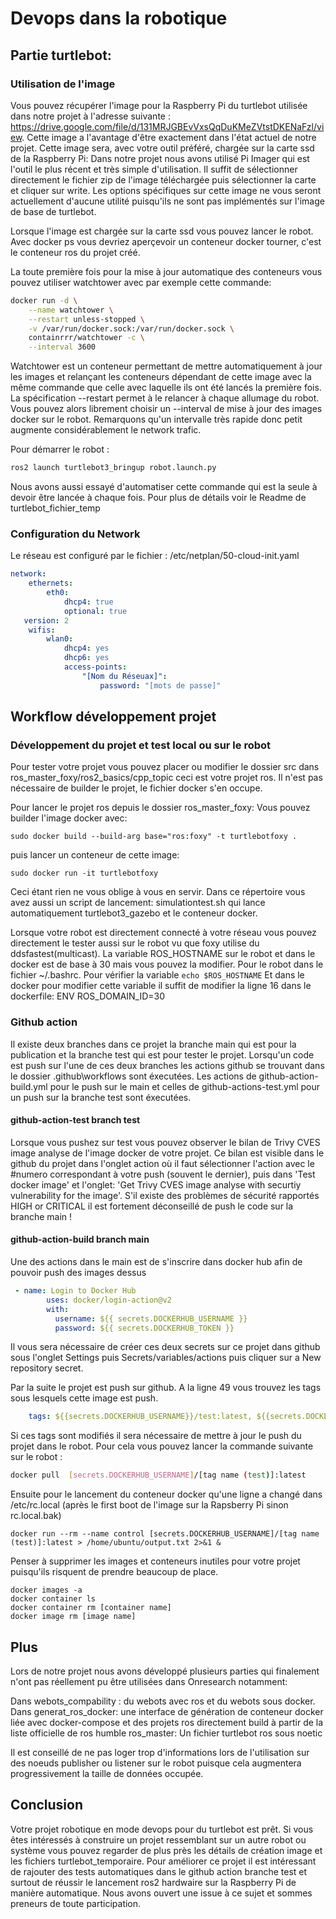 # Devops dans la robotique


## Partie turtlebot:

###  Utilisation de l'image

Vous pouvez récupérer l'image pour la Raspberry Pi du turtlebot utilisée dans notre projet
à l'adresse suivante :  https://drive.google.com/file/d/131MRJGBEvVxsQqDuKMeZVtstDKENaFzl/view.
Cette image a l'avantage d'être exactement dans l'état actuel de notre projet.
Cette image sera, avec votre outil préféré, chargée sur la carte ssd de la Raspberry Pi:
Dans notre projet nous avons utilisé Pi Imager qui est l'outil le plus récent et très simple d'utilisation.
Il suffit de sélectionner directement le fichier zip de l'image téléchargée puis sélectionner la carte et cliquer sur write.
Les options spécifiques sur cette image ne vous seront actuellement d'aucune utilité puisqu'ils ne sont pas implémentés sur l'image de base de turtlebot.

Lorsque l'image est chargée sur la carte ssd vous pouvez lancer le robot.
Avec docker ps vous devriez aperçevoir un conteneur docker tourner, c'est le conteneur ros du projet créé.

La toute première fois pour la mise à jour automatique des conteneurs vous pouvez utiliser watchtower avec par exemple cette commande:
```BASH
docker run -d \
    --name watchtower \
    --restart unless-stopped \
    -v /var/run/docker.sock:/var/run/docker.sock \
    containrrr/watchtower -c \
    --interval 3600
```

Watchtower est un conteneur permettant de mettre automatiquement à jour les images et relançant les conteneurs dépendant de cette image avec la même commande que celle avec laquelle ils ont été lancés la première fois. 
La spécification --restart permet à le relancer à chaque allumage du robot.
Vous pouvez alors librement choisir un --interval de mise à jour des images docker sur le robot.
Remarquons qu'un intervalle très rapide donc petit augmente considérablement le network trafic.

Pour démarrer le robot :
```BASH
ros2 launch turtlebot3_bringup robot.launch.py
```
Nous avons aussi essayé d'automatiser cette commande qui est la seule à devoir être lancée à chaque fois.
Pour plus de détails voir le Readme de turtlebot_fichier_temp

### Configuration du Network
 
Le réseau est configuré par le fichier :
/etc/netplan/50-cloud-init.yaml
```yaml
network:
    ethernets:
        eth0:
            dhcp4: true
            optional: true
   version: 2
    wifis:
        wlan0:
            dhcp4: yes
            dhcp6: yes
            access-points:
                "[Nom du Réseuax]":
                    password: "[mots de passe]"
```

## Workflow développement projet

### Développement du projet et test local ou sur le robot

Pour tester votre projet vous pouvez placer ou modifier le dossier src dans ros_master_foxy/ros2_basics/cpp_topic ceci est votre projet ros.
Il n'est pas nécessaire de builder le projet, le fichier docker s'en occupe.

Pour lancer le projet ros depuis le dossier ros_master_foxy: 
Vous pouvez builder l'image docker avec:
```
sudo docker build --build-arg base="ros:foxy" -t turtlebotfoxy . 
```
puis lancer un conteneur de cette image:
```
sudo docker run -it turtlebotfoxy
```
Ceci étant rien ne vous oblige à vous en servir.
Dans ce répertoire vous avez aussi un script de lancement:
simulationtest.sh qui lance automatiquement turtlebot3_gazebo et le conteneur docker.

Lorsque votre robot est directement connecté à votre réseau vous pouvez directement le tester aussi sur le robot vu que foxy utilise du ddsfastest(multicast).
La variable ROS_HOSTNAME sur le robot et dans le docker est de base à 30 mais vous pouvez la modifier.
Pour le robot dans le fichier ~/.bashrc.
Pour vérifier la variable ```echo $ROS_HOSTNAME```
Et dans le docker pour modifier cette variable il suffit de modifier la ligne 16 dans le dockerfile: ENV ROS_DOMAIN_ID=30

### Github action

Il existe deux branches dans ce projet la branche main qui est pour la publication et la branche test qui est pour tester le projet. Lorsqu'un code est push sur l'une de ces deux branches les actions github se trouvant dans le dossier .github\workflows sont éxecutées.
Les actions de github-action-build.yml pour le push sur le main et
celles de github-actions-test.yml pour un push sur la branche test sont éxecutées.

#### github-action-test branch test

Lorsque vous pushez sur test vous pouvez observer le bilan de Trivy CVES image analyse de l'image docker de votre projet.
Ce bilan est visible dans le github du projet dans l'onglet action où il faut sélectionner l'action avec le #numero correspondant à votre push (souvent le dernier),
puis dans 'Test docker image' et l'onglet: 'Get Trivy CVES image analyse with securtiy vulnerability for the image'.
S'il existe des problèmes de sécurité rapportés HIGH or CRITICAL il est fortement déconseillé de push le code sur la branche main !

#### github-action-build branch main

Une des actions dans le main est de s'inscrire dans docker hub afin de pouvoir push des images dessus
```yaml
 - name: Login to Docker Hub
        uses: docker/login-action@v2
        with:
          username: ${{ secrets.DOCKERHUB_USERNAME }}
          password: ${{ secrets.DOCKERHUB_TOKEN }}
```
Il vous sera nécessaire de créer ces deux secrets sur ce projet dans github
sous l'onglet Settings puis Secrets/variables/actions puis cliquer sur a New repository secret.

Par la suite le projet est push sur github.
A la ligne 49 vous trouvez les tags sous lesquels cette image est push.

```yaml
    tags: ${{secrets.DOCKERHUB_USERNAME}}/test:latest, ${{secrets.DOCKERHUB_USERNAME}}/test:${{github.run_number}}
```

Si ces tags sont modifiés il sera nécessaire de mettre à jour le push du projet dans le robot. Pour cela vous pouvez lancer la commande suivante sur le robot :
```BASH
docker pull  [secrets.DOCKERHUB_USERNAME]/[tag name (test)]:latest
```
Ensuite pour le lancement du conteneur docker qu'une ligne a changé dans /etc/rc.local (après le first boot de l'image sur la Rapsberry Pi sinon rc.local.bak)
```
docker run --rm --name control [secrets.DOCKERHUB_USERNAME]/[tag name (test)]:latest > /home/ubuntu/output.txt 2>&1 &
```
Penser à supprimer les images et conteneurs inutiles pour votre projet puisqu'ils risquent de prendre beaucoup de place.
```
docker images -a
docker container ls
docker container rm [container name]
docker image rm [image name]
```

## Plus

Lors de notre projet nous avons développé plusieurs parties qui finalement n'ont pas réellement pu être utilisées dans Onresearch notamment:

Dans webots_compability : du webots avec ros et du webots sous docker.
Dans generat_ros_docker: une interface de génération de conteneur docker liée avec docker-compose et des projets ros directement build à partir de la liste officielle de ros humble
ros_master: Un fichier turtlebot ros sous noetic

Il est conseillé de ne pas loger trop d'informations lors de l'utilisation sur des noeuds publisher ou listener sur le robot puisque cela augmentera progressivement la taille de données occupée.

## Conclusion

Votre projet robotique en mode devops pour du turtlebot est prêt.
Si vous êtes intéressés à construire un projet ressemblant sur un autre robot ou système vous pouvez regarder de plus près les détails de création image et les fichiers turtlebot_temporaire.
Pour améliorer ce projet il est intéressant de rajouter des tests automatiques dans le github action branche test et surtout de réussir le lancement ros2 hardwaire sur la Raspberry Pi de manière automatique. Nous avons ouvert une issue à ce sujet et sommes preneurs de toute participation.